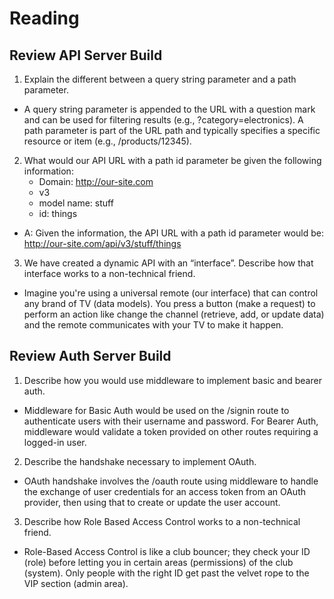 # Reading
## Review API Server Build

1. Explain the different between a query string parameter and a path parameter.
- A query string parameter is appended to the URL with a question mark and can be used for filtering results (e.g., ?category=electronics). A path parameter is part of the URL path and typically specifies a specific resource or item (e.g., /products/12345).

2. What would our API URL with a path id parameter be given the following information:
    - Domain: http://our-site.com
    - v3
    - model name: stuff
    - id: things

- A: Given the information, the API URL with a path id parameter would be: http://our-site.com/api/v3/stuff/things

3. We have created a dynamic API with an “interface”. Describe how that interface works to a non-technical friend.
- Imagine you're using a universal remote (our interface) that can control any brand of TV (data models). You press a button (make a request) to perform an action like change the channel (retrieve, add, or update data) and the remote communicates with your TV to make it happen.

## Review Auth Server Build

1. Describe how you would use middleware to implement basic and bearer auth.
- Middleware for Basic Auth would be used on the /signin route to authenticate users with their username and password. For Bearer Auth, middleware would validate a token provided on other routes requiring a logged-in user.

2. Describe the handshake necessary to implement OAuth.
- OAuth handshake involves the /oauth route using middleware to handle the exchange of user credentials for an access token from an OAuth provider, then using that to create or update the user account.

3. Describe how Role Based Access Control works to a non-technical friend.
- Role-Based Access Control is like a club bouncer; they check your ID (role) before letting you in certain areas (permissions) of the club (system). Only people with the right ID get past the velvet rope to the VIP section (admin area).